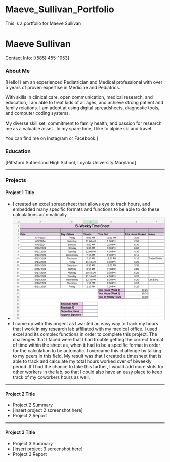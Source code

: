 # Maeve_Sullivan_Portfolio
This is a portfolio for Maeve Sullivan
# Maeve Sullivan
Contact Info: [(585) 455-1053]
### About Me 
[Hello! I am an experienced Pediatrician and Medical professional with over 5
years of proven expertise in Medicine and Pediatrics. 

With skills in clinical care, open communication, medical research, and education, I am able to treat kids of all ages, and achieve strong patient and family relations. I am adept at using digital spreadsheets, diagnostic tools, and computer coding systems. 

My diverse skill set, commitment to family health, and passion for research me as a valuable asset.  In my spare time, I like to alpine ski and travel. 

You can find me on Instagram or Facebook.]

### Education 
[Pittsford Sutherland High School, Loyola University Maryland]
***
### Projects

#### Project 1 Title
 -  I created an excel spreadsheet that allows eye to track hours, and embedded many specific formats and functions to be able to do these calculations automatically.
 - ![](/timetable.png)
 - I came up with this project as I wanted an easy way to track my hours that I work in my research lab affiliated with my medical office. I used excel and its complex functions in order to complete this project. The challenges that I faced were that I had trouble getting the correct format of time within the sheet as, when it had to be a specific format in order for the calculation to be automatic.  I overcame this challenge by talking to my peers in this field. My result was that I created a timesheet that is able to track and calculate my total hours worked over of biweekly period. If I had the chance to take this farther, I would add more slots for other workers in the lab, so that I could also have an easy place to keep track of my coworkers hours as well.

***
#### Project 2 Title
 - Project 2 Summary
 - [insert project 2 screenshot here]
 - Project 2 Report
***
#### Project 3 Title
 - Project 3 Summary
 - [insert project 3 screenshot here]
 - Project 3 Report
